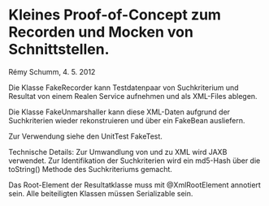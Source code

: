 Kleines Proof-of-Concept zum Recorden und Mocken von Schnittstellen. 
====================================================================

Rémy Schumm, 4. 5. 2012


Die Klasse FakeRecorder kann Testdatenpaar von Suchkriterium und Resultat von einem Realen Service aufnehmen und als XML-Files ablegen. 

Die Klasse FakeUnmarshaller kann diese XML-Daten aufgrund der Suchkriterien wieder rekonstruieren und über ein FakeBean ausliefern. 


Zur Verwendung siehe den UnitTest FakeTest. 



Technische Details: 
Zur Umwandlung von und zu XML wird JAXB verwendet. 
Zur Identifikation der Suchkriterien wird ein md5-Hash über die toString() Methode des Suchkriteriums gemacht. 

Das Root-Element der Resultatklasse muss mit @XmlRootElement annotiert sein. 
Alle beiteiligten Klassen müssen Serializable sein. 